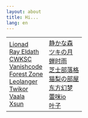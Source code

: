 ```yaml
---
layout: about
title: Hi...
lang: en
---
```


<html>
  <table style="border: 0px;">
    <tr>
      <td style="border: 0px;">
       <div>
          <a href="http://www.lionad.art">Lionad</a>
         </div>
         <div>
          <a href="https://ray-eldath.me/">Ray Eldath</a>
         </div>
         <div>
          <a href="https://cwksc.github.io">CWKSC</a>
         </div>
         <div>
          <a href="https://vanishcode.com/">Vanishcode</a>
         </div>
         <div>
          <a href="https://bc-li.github.io/">Forest Zone</a>
         </div>
         <div>
          <a href="https://lhd-code.github.io/">Leolanger</a>
         </div>
         <div>
          <a href="https://twic.me">Twikor</a>
         </div>
         <div>
          <a href="https://vaala.cat/">Vaala</a>
         </div>
         <div>
          <a href="https://xsun.io/">Xsun</a>
         </div>
      </td>
      <td style="border: 0px;">
        <div>
          <a href="https://innei.ren">静かな森</a>
        </div>
         <div>
          <a href="https://qjx.app/">ツキの月</a>
        </div>
        <div>
          <a href="https://chanshiyu.com">蝉时雨</a>
        </div>
        <div>
          <a href="https://vensing.com">芝士部落格</a>
        </div>
        <div>
          <a href="https://nek0ri.de">猫梨の部屋</a>
        </div>
        <div>
          <a href="https://blog.badapple.pro">东方幻梦</a>
        </div>
        <div>
          <a href="https://linux.dog/">蕾咪io</a>
        </div>
        <div>
          <a href="https://misaka-9936.github.io/">叶子</a>
        </div>
      </td>
    </tr>
  </table>
</html>
